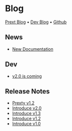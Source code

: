 # Blog

[Prext Blog](/blog/introduction) • [Dev Blog](https://do4ng.vercel.app) • [Github](https://github.com/do4ng/)

## News

- [New Documentation](/blog/new-docs) <Badge type="warning" text="news" />

## Dev

- [v2.0 is coming](/blog/dev-v2-0) <Badge type="info" text="dev" />

## Release Notes

- [Prexty v1.2](/blog/prexty-v1-2) <Badge type="tip" text="release" /> <Badge type="danger" text="prexty" />
- [Introduce v2.0](/blog/v2-0) <Badge type="tip" text="release" />
- [Introduce v1.3](/blog/v1-3) <Badge type="tip" text="release" />
- [Introduce v1.2](/blog/v1-2) <Badge type="tip" text="release" />
- [Introduce v1.0](/blog/v1-0) <Badge type="tip" text="release" />
